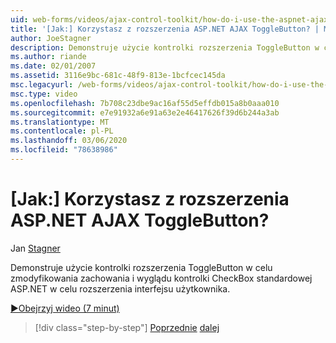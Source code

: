 ```yaml
---
uid: web-forms/videos/ajax-control-toolkit/how-do-i-use-the-aspnet-ajax-togglebutton-extender
title: '[Jak:] Korzystasz z rozszerzenia ASP.NET AJAX ToggleButton? | Microsoft Docs'
author: JoeStagner
description: Demonstruje użycie kontrolki rozszerzenia ToggleButton w celu zmodyfikowania zachowania i wyglądu kontrolki pola wyboru standardowej ASP.NET w celu wzmocnienia użytkownika między...
ms.author: riande
ms.date: 02/01/2007
ms.assetid: 3116e9bc-681c-48f9-813e-1bcfcec145da
msc.legacyurl: /web-forms/videos/ajax-control-toolkit/how-do-i-use-the-aspnet-ajax-togglebutton-extender
msc.type: video
ms.openlocfilehash: 7b708c23dbe9ac16af55d5effdb015a8b0aaa010
ms.sourcegitcommit: e7e91932a6e91a63e2e46417626f39d6b244a3ab
ms.translationtype: MT
ms.contentlocale: pl-PL
ms.lasthandoff: 03/06/2020
ms.locfileid: "78638986"
---
```

# <a name="how-do-i-use-the-aspnet-ajax-togglebutton-extender"></a>[Jak:] Korzystasz z rozszerzenia ASP.NET AJAX ToggleButton?

Jan [Stagner](https://github.com/JoeStagner)

Demonstruje użycie kontrolki rozszerzenia ToggleButton w celu zmodyfikowania zachowania i wyglądu kontrolki CheckBox standardowej ASP.NET w celu rozszerzenia interfejsu użytkownika.

[&#9654;Obejrzyj wideo (7 minut)](https://channel9.msdn.com/Blogs/ASP-NET-Site-Videos/how-do-i-use-the-aspnet-ajax-togglebutton-extender)

> [!div class="step-by-step"]
> [Poprzednie](how-do-i-use-the-aspnet-ajax-hovermenu-extender.md)
> [dalej](how-do-i-use-the-aspnet-ajax-dropshadow-extender.md)
